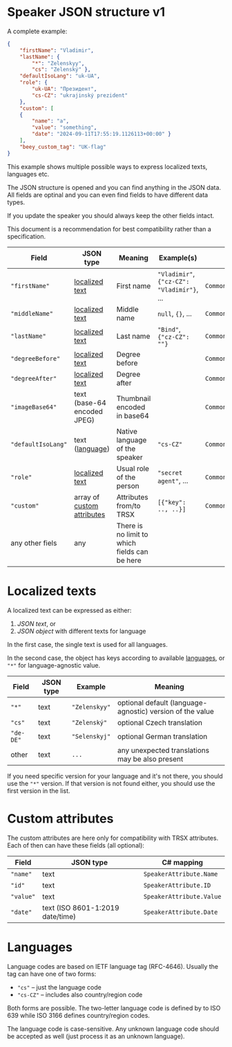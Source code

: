 ﻿
# Speaker JSON structure v1

A complete example:

```json
{
    "firstName": "Vladimir",
    "lastName": {
        "*": "Zelenskyy",
        "cs": "Zelenský" },
    "defaultIsoLang": "uk-UA",
    "role": {
        "uk-UA": "Президент",
        "cs-CZ": "ukrajinský prezident"
    },
    "custom": [
    {
        "name": "a",
        "value": "something",
        "date": "2024-09-11T17:55:19.1126113+00:00" }
    ],
    "beey_custom_tag": "UK-flag"
}
```

This example shows multiple possible ways to express localized texts, languages etc.

The JSON structure is opened and you can find anything in the JSON data. All fields are optinal and you can even find fields to have different data types.

If you update the speaker you should always keep the other fields intact.

This document is a recommendation for best compatibility rather than a specification.

| Field | JSON type | Meaning | Example(s) | C# constant for the key |
|---|---|---|---|---|
| `"firstName"` | [localized text](#localized-texts) | First name | `"Vladimir"`, `{"cz-CZ": "Vladimír"}`, ... | `CommonSpeakerFields.FirstName` |
| `"middleName"` | [localized text](#localized-texts) | Middle name | `null`, `{}`, ... | `CommonSpeakerFields.MiddleName` |
| `"lastName"` | [localized text](#localized-texts) | Last name | `"Bind"`, `{"cz-CZ": ""}` | `CommonSpeakerFields.LastName` |
| `"degreeBefore"` | [localized text](#localized-texts) | Degree before | | `CommonSpeakerFields.DegreeBefore` |
| `"degreeAfter"` | [localized text](#localized-texts) | Degree after | | `CommonSpeakerFields.DegreeAfter` |
| `"imageBase64"` | text (base-64 encoded JPEG) | Thumbnail encoded in base64 | | `CommonSpeakerFields.ImageBase64` |
| `"defaultIsoLang"` | text ([language](#languages)) | Native language of the speaker | `"cs-CZ"` | `CommonSpeakerFields.DefaultIsoLang` |
| `"role"` | [localized text](#localized-texts) | Usual role of the person | `"secret agent"`, ... | `CommonSpeakerFields.Role` |
| `"custom"` | array of [custom attributes](#custom-attributes) | Attributes from/to TRSX | `[{"key": .., ..}]` | `CommonSpeakerFields.role` |
| any other fiels | any | There is no limit to which fields can be here | | |

# Localized texts

A localized text can be expressed as either:
1. _JSON text_, or
2. _JSON object_ with different texts for language

In the first case, the single text is used for all languages.

In the second case, the object has keys according to available [languages](#languages), or `"*"` for language-agnostic value.

| Field | JSON type | Example | Meaning |
|---|---|---|---|
| `"*"` | text | `"Zelenskyy"` | optional default (language-agnostic) version of the value |
| `"cs"` | text | `"Zelenský"` | optional Czech translation |
| `"de-DE"` | text | `"Selenskyj"` | optional German translation |
| other | text | `...` | any unexpected translations may be also present |

If you need specific version for your language and it's not there, you should use the `"*"` version. If that version is not found either, you should use the first version in the list.

# Custom attributes

The custom attributes are here only for compatibility with TRSX attributes. Each of then can have these fields (all optional):

| Field | JSON type | C# mapping |
|---|---|---|
| `"name"` | text | `SpeakerAttribute.Name` |
| `"id"` | text | `SpeakerAttribute.ID` |
| `"value"` | text | `SpeakerAttribute.Value` |
| `"date"` | text (ISO 8601-1:2019 date/time) | `SpeakerAttribute.Date` |

# Languages

Language codes are based on IETF language tag (RFC-4646). Usually the tag can have one of two forms:
* `"cs"` – just the language code
* `"cs-CZ"` – includes also country/region code

Both forms are possible. The two-letter language code is defined by to ISO 639 while ISO 3166 defines country/region codes.

The language code is case-sensitive. Any unknown language code should be accepted as well (just process it as an unknown language).
